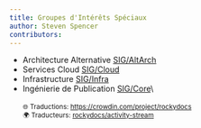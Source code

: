 ```yaml
---
title: Groupes d'Intérêts Spéciaux
author: Steven Spencer
contributors:
---
```


- Architecture Alternative [SIG/AltArch](https://sig-altarch.rocky.page)
- Services Cloud [SIG/Cloud](https://sig-cloud.rocky.page/)
- Infrastructure [SIG/Infra](https://infra.rocky.page/)
- Ingénierie de Publication [SIG/Core](https://sig-core.rocky.page)\ <br/> <small> <br/>
  🌐 Traductions: <a href="https://crowdin.com/project/rockydocs/fr">https://crowdin.com/project/rockydocs</a> <br/>
  🌍 Traducteurs: <a href="https://crowdin.com/project/rockydocs/activity-stream">rockydocs/activity-stream</a> </small>
